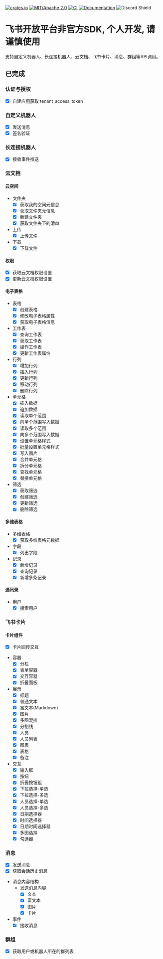 [![crates.io](https://img.shields.io/crates/v/open-lark)](https://crates.io/crates/open-lark)
[![MIT/Apache 2.0](https://img.shields.io/badge/license-MIT%2FApache-blue.svg)](https://github.com/Seldom-SE/seldom_pixel#license)
[![CI](https://github.com/foxzool/open-lark/workflows/CI/badge.svg)](https://github.com/foxzool/open-lark/actions)
[![Documentation](https://docs.rs/open-lark/badge.svg)](https://docs.rs/open-lark)
![Discord Shield](https://discord.com/api/guilds/1319490473060073532/widget.png?style=shield)

# 飞书开放平台非官方SDK, 个人开发, 请谨慎使用

支持自定义机器人、长连接机器人、云文档、飞书卡片、消息、群组等API调用。

## 已完成

### 认证与授权

- [x] 自建应用获取 tenant_access_token

### 自定义机器人

- [x] 发送消息
- [x] 签名验证

### 长连接机器人

- [x] 接收事件推送

### 云文档

#### 云空间

- 文件夹
    - [x] 获取我的空间元信息
    - [x] 获取文件夹元信息
    - [x] 新建文件夹
    - [x] 获取文件夹下的清单
- 上传
    - [x] 上传文件
- 下载
    - [x] 下载文件

#### 权限

- [x] 获取云文档权限设置
- [x] 更新云文档权限设置

#### 电子表格

- 表格
    - [x] 创建表格
    - [x] 修改电子表格属性
    - [x] 获取电子表格信息
- 工作表
    - [x] 查询工作表
    - [x] 获取工作表
    - [x] 操作工作表
    - [x] 更新工作表属性
- 行列
    - [x] 增加行列
    - [x] 插入行列
    - [x] 更新行列
    - [x] 移动行列
    - [x] 删除行列
- 单元格
    - [x] 插入数据
    - [x] 追加数据
    - [x] 读取单个范围
    - [x] 向单个范围写入数据
    - [x] 读取多个范围
    - [x] 向多个范围写入数据
    - [x] 设置单元格样式
    - [x] 批量设置单元格样式
    - [x] 写入图片
    - [x] 合并单元格
    - [x] 拆分单元格
    - [x] 查找单元格
    - [x] 替换单元格
- 筛选
    - [x] 获取筛选
    - [x] 创建筛选
    - [x] 更新筛选
    - [x] 删除筛选

#### 多维表格

- 多维表格
    - [x] 获取多维表格元数据
- 字段
    - [x] 列出字段
- 记录
    - [x] 新增记录
    - [x] 查询记录
    - [x] 新增多条记录

#### 通讯录

- 用户
    - [x] 搜索用户

### 飞书卡片

#### 卡片组件

- [x] 卡片回传交互
- 容器
    - [x] 分栏
    - [x] 表单容器
    - [x] 交互容器
    - [x] 折叠面板
- 展示
    - [x] 标题
    - [x] 普通文本
    - [x] 富文本(Markdown)
    - [x] 图片
    - [x] 多图混排
    - [x] 分割线
    - [x] 人员
    - [x] 人员列表
    - [x] 图表
    - [x] 表格
    - [x] 备注
- 交互
    - [x] 输入框
    - [x] 按钮
    - [x] 折叠按钮组
    - [x] 下拉选择-单选
    - [x] 下拉选择-多选
    - [x] 人员选择-单选
    - [x] 人员选择-多选
    - [x] 日期选择器
    - [x] 时间选择器
    - [x] 日期时间选择器
    - [x] 多图选择
    - [x] 勾选器

### 消息

- [x] 发送消息
- [x] 获取会话历史消息
- 消息内容结构
    - 发送消息内容
        - [x] 文本
        - [x] 富文本
        - [x] 图片
        - [x] 卡片
- 事件
    - [x] 接收消息

### 群组

- [x] 获取用户或机器人所在的群列表